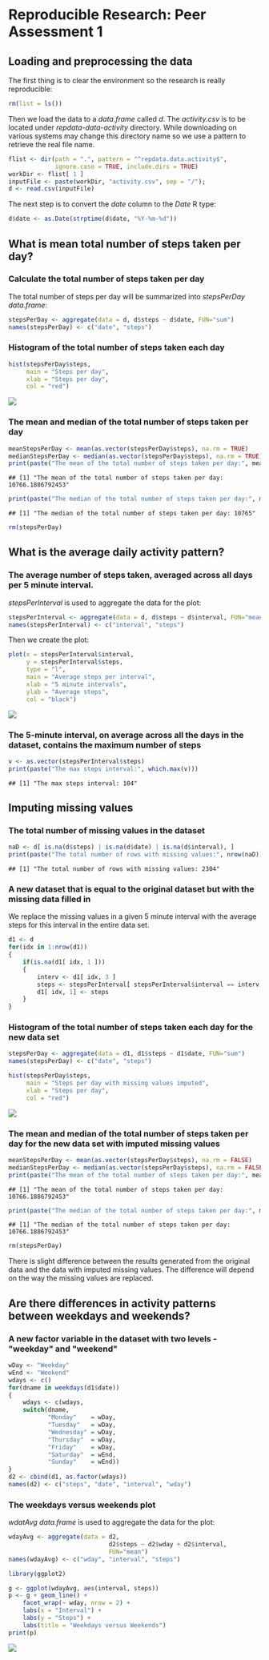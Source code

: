 # Reproducible Research: Peer Assessment 1


## Loading and preprocessing the data
The first thing is to clear the environment so the research is really reproducible:

```r
rm(list = ls())
```
Then we load the data to a *data.frame* called *d*. The *activity.csv* is to be located under *repdata-data-activity* directory. While downloading on various systems may change this directory name so we use a pattern to retrieve the real file name. 

```r
flist <- dir(path = ".", pattern = "^repdata.data.activity$",
             ignore.case = TRUE, include.dirs = TRUE)
workDir <- flist[ 1 ]
inputFile <- paste(workDir, "activity.csv", sep = "/");
d <- read.csv(inputFile)
```
The next step is to convert the *date* column to the *Date* R type:

```r
d$date <- as.Date(strptime(d$date, "%Y-%m-%d"))
```

## What is mean total number of steps taken per day?

### Calculate the total number of steps taken per day
The total number of steps per day will be summarized into *stepsPerDay* *data.frame*:

```r
stepsPerDay <- aggregate(data = d, d$steps ~ d$date, FUN="sum")
names(stepsPerDay) <- c("date", "steps")
```

### Histogram of the total number of steps taken each day

```r
hist(stepsPerDay$steps, 
     main = "Steps per day",
     xlab = "Steps per day",
     col = "red")
```

![](PA1_template_files/figure-html/unnamed-chunk-5-1.png) 

### The mean and median of the total number of steps taken per day

```r
meanStepsPerDay <- mean(as.vector(stepsPerDay$steps), na.rm = TRUE)
medianStepsPerDay <- median(as.vector(stepsPerDay$steps), na.rm = TRUE)
print(paste("The mean of the total number of steps taken per day:", meanStepsPerDay))
```

```
## [1] "The mean of the total number of steps taken per day: 10766.1886792453"
```

```r
print(paste("The median of the total number of steps taken per day:", medianStepsPerDay))
```

```
## [1] "The median of the total number of steps taken per day: 10765"
```

```r
rm(stepsPerDay)
```

## What is the average daily activity pattern?

### The average number of steps taken, averaged across all days per 5 minute interval.
*stepsPerInterval* is used to aggregate the data for the plot:

```r
stepsPerInterval <- aggregate(data = d, d$steps ~ d$interval, FUN="mean")
names(stepsPerInterval) <- c("interval", "steps")
```
Then we create the plot:

```r
plot(x = stepsPerInterval$interval,
     y = stepsPerInterval$steps,
     type = "l",
     main = "Average steps per interval",
     xlab = "5 minute intervals",
     ylab = "Average steps",
     col = "black")
```

![](PA1_template_files/figure-html/unnamed-chunk-8-1.png) 

### The 5-minute interval, on average across all the days in the dataset, contains the maximum number of steps

```r
v <- as.vector(stepsPerInterval$steps)
print(paste("The max steps interval:", which.max(v)))
```

```
## [1] "The max steps interval: 104"
```
## Imputing missing values

### The total number of missing values in the dataset

```r
naD <- d[ is.na(d$steps) | is.na(d$date) | is.na(d$interval), ]
print(paste("The total number of rows with missing values:", nrow(naD)))
```

```
## [1] "The total number of rows with missing values: 2304"
```
### A new dataset that is equal to the original dataset but with the missing data filled in
We replace the missing values in a given 5 minute interval with the average steps for this interval in the entire data set.

```r
d1 <- d
for(idx in 1:nrow(d1))
{
    if(is.na(d1[ idx, 1 ]))
    {
        interv <- d1[ idx, 3 ]
        steps <- stepsPerInterval[ stepsPerInterval$interval == interv, 2 ]
        d1[ idx, 1] <- steps
    }
}
```

### Histogram of the total number of steps taken each day for the new data set

```r
stepsPerDay <- aggregate(data = d1, d1$steps ~ d1$date, FUN="sum")
names(stepsPerDay) <- c("date", "steps")

hist(stepsPerDay$steps, 
     main = "Steps per day with missing values imputed",
     xlab = "Steps per day",
     col = "red")
```

![](PA1_template_files/figure-html/unnamed-chunk-12-1.png) 

### The mean and median of the total number of steps taken per day for the new data set with imputed missing values

```r
meanStepsPerDay <- mean(as.vector(stepsPerDay$steps), na.rm = FALSE)
medianStepsPerDay <- median(as.vector(stepsPerDay$steps), na.rm = FALSE)
print(paste("The mean of the total number of steps taken per day:", meanStepsPerDay))
```

```
## [1] "The mean of the total number of steps taken per day: 10766.1886792453"
```

```r
print(paste("The median of the total number of steps taken per day:", medianStepsPerDay))
```

```
## [1] "The median of the total number of steps taken per day: 10766.1886792453"
```

```r
rm(stepsPerDay)
```
There is slight difference between the results generated from the original data and the data with imputed missing values. The difference will depend on the way the missing values are replaced.

## Are there differences in activity patterns between weekdays and weekends?

### A new factor variable in the dataset with two levels - "weekday" and "weekend"

```r
wDay <- "Weekday"
wEnd <- "Weekend"
wdays <- c()
for(dname in weekdays(d1$date))
{
    wdays <- c(wdays,
    switch(dname,
           "Monday"    = wDay,
           "Tuesday"   = wDay,
           "Wednesday" = wDay,
           "Thursday"  = wDay,
           "Friday"    = wDay,
           "Saturday"  = wEnd,
           "Sunday"    = wEnd))
}
d2 <- cbind(d1, as.factor(wdays))
names(d2) <- c("steps", "date", "interval", "wday")
```

### The weekdays versus weekends plot
*wdatAvg* *data.frame* is used to aggregate the data for the plot:

```r
wdayAvg <- aggregate(data = d2,
                            d2$steps ~ d2$wday + d2$interval,
                            FUN="mean")
names(wdayAvg) <- c("wday", "interval", "steps")

library(ggplot2)

g <- ggplot(wdayAvg, aes(interval, steps))
p <- g + geom_line() +
    facet_wrap(~ wday, nrow = 2) + 
    labs(x = "Interval") +
    labs(y = "Steps") +
    labs(title = "Weekdays versus Weekends")      
print(p)
```

![](PA1_template_files/figure-html/unnamed-chunk-15-1.png) 
